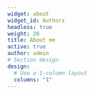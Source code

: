 ```yaml
---
widget: about
widget_id: Authors
headless: true
weight: 20
title: About me
active: true
author: admin
# Section design
design:
  # Use a 1-column layout
  columns: "1"
---
```

